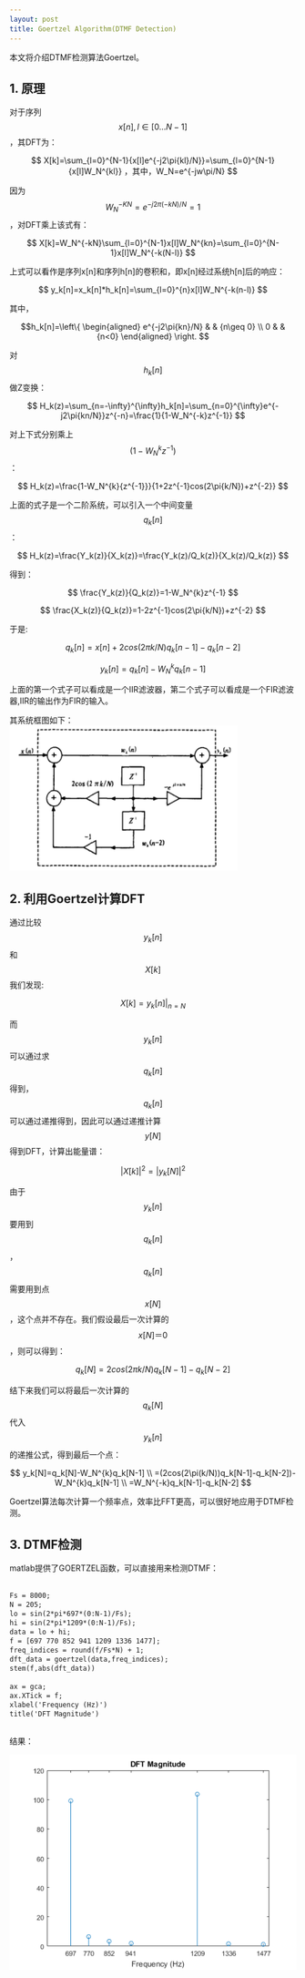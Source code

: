 ```yaml
---
layout: post
title: Goertzel Algorithm(DTMF Detection)
---
```


本文将介绍DTMF检测算法Goertzel。

## 1. 原理
对于序列 $$x[n],l\in[0...N-1]$$ ，其DFT为：

$$
X[k]=\sum_{l=0}^{N-1}{x[l]e^{-j2\pi{kl}/N}}=\sum_{l=0}^{N-1}{x[l]W_N^{kl}}
，其中，W_N=e^{-jw\pi/N}
$$


因为$$W_N^{-KN}=e^{-j2\pi(-kN)/N}=1$$，对DFT乘上该式有：

$$
X[k]=W_N^{-kN}\sum_{l=0}^{N-1}x[l]W_N^{kn}=\sum_{l=0}^{N-1}x[l]W_N^{-k(N-l)}
$$

上式可以看作是序列x[n]和序列h[n]的卷积和，即x[n]经过系统h[n]后的响应：

$$
y_k[n]=x_k[n]*h_k[n]=\sum_{l=0}^{n}x[l]W_N^{-k(n-l)}
$$

其中，

$$h_k[n]=\left\{
\begin{aligned}
e^{-j2\pi{kn}/N} & & {n\geq 0} \\
0 & & {n<0}
\end{aligned}
\right.
$$

对 $$h_k[n]$$ 做Z变换：

$$
H_k(z)=\sum_{n=-\infty}^{\infty}h_k[n]=\sum_{n=0}^{\infty}e^{-j2\pi{kn/N}}z^{-n}=\frac{1}{1-W_N^{-k}z^{-1}}
$$

对上下式分别乘上 $$(1-W_N^k{z^{-1}})$$：

$$
H_k(z)=\frac{1-W_N^{k}{z^{-1}}}{1+2z^{-1}cos(2\pi{k/N})+z^{-2}}
$$

上面的式子是一个二阶系统，可以引入一个中间变量 $$q_k[n]$$ ：


$$
H_k(z)=\frac{Y_k(z)}{X_k(z)}=\frac{Y_k(z)/Q_k(z)}{X_k(z)/Q_k(z)}
$$


得到：

$$
\frac{Y_k(z)}{Q_k(z)}=1-W_N^{k}z^{-1}
$$

$$
\frac{X_k(z)}{Q_k(z)}=1-2z^{-1}cos(2\pi{k/N})+z^{-2}
$$

于是:

$$
q_k[n]=x[n]+2cos(2\pi{k/N})q_k[n-1]-q_k[n-2]
$$

$$
y_k[n]=q_k[n]-W_N^{k}q_k[n-1]
$$

上面的第一个式子可以看成是一个IIR滤波器，第二个式子可以看成是一个FIR滤波器,IIR的输出作为FIR的输入。

其系统框图如下：
<img src="/public/post/img/goertzel-system.png" style="width:400px;margin: auto auto;"/>

## 2. 利用Goertzel计算DFT
通过比较$$y_k[n]$$和$$X[k]$$我们发现:

$$
X[k]=y_k[n]|_{n=N}
$$

而$$y_k[n]$$可以通过求$$q_k[n]$$得到，$$q_k[n]$$可以通过递推得到，因此可以通过递推计算$$y[N]$$得到DFT，计算出能量谱：

$$
|X[k]|^2=|y_k[N]|^2
$$

由于$$y_k[n]$$要用到$$q_k[n]$$，$$q_k[n]$$需要用到点$$x[N]$$，这个点并不存在。我们假设最后一次计算的$$x[N]＝0$$，则可以得到：

$$
q_k[N]=2cos(2\pi{k/N})q_k[N-1]-q_k[N-2]
$$

结下来我们可以将最后一次计算的$$q_k[N]$$代入$$y_k[n]$$的递推公式，得到最后一个点：

$$
y_k[N]=q_k[N]-W_N^{k}q_k[N-1] \\
=(2cos(2\pi(k/N))q_k[N-1]-q_k[N-2])-W_N^{k}q_k[N-1] \\
=W_N^{-k}q_k[N-1]-q_k[N-2]
$$

Goertzel算法每次计算一个频率点，效率比FFT更高，可以很好地应用于DTMF检测。


## 3. DTMF检测
matlab提供了GOERTZEL函数，可以直接用来检测DTMF：

<pre class="language-matlab">
<code>
Fs = 8000;
N = 205;
lo = sin(2*pi*697*(0:N-1)/Fs);
hi = sin(2*pi*1209*(0:N-1)/Fs);
data = lo + hi;
f = [697 770 852 941 1209 1336 1477];
freq_indices = round(f/Fs*N) + 1;
dft_data = goertzel(data,freq_indices);
stem(f,abs(dft_data))

ax = gca;
ax.XTick = f;
xlabel('Frequency (Hz)')
title('DFT Magnitude')
</code>
</pre>

结果：

<img src="/public/post/img/goertzel-result.png" style="margin:auto auto;"/>




